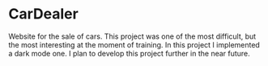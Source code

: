 # CarDealer
 Website for the sale of cars.
 This project was one of the most difficult, but the most interesting at the moment of training. 
 In this project I implemented a dark mode one. 
 I plan to develop this project further in the near future.
